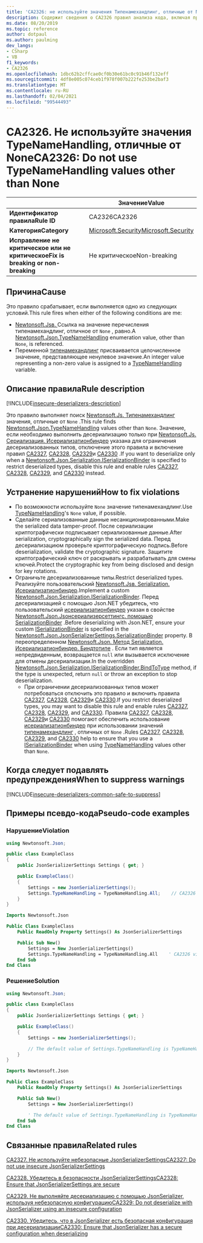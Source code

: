```yaml
---
title: 'CA2326: не используйте значения Типенамехандлинг, отличные от None (анализ кода)'
description: Содержит сведения о CA2326 правил анализа кода, включая причины, способы устранения нарушений и время их подавления.
ms.date: 08/20/2019
ms.topic: reference
author: dotpaul
ms.author: paulming
dev_langs:
- CSharp
- VB
f1_keywords:
- CA2326
ms.openlocfilehash: 1dbc62b2cffcae0cf0b30e61bc0c91b46f132eff
ms.sourcegitcommit: 4df8e005c074ceb1f978f007b222fe253be2baf3
ms.translationtype: MT
ms.contentlocale: ru-RU
ms.lasthandoff: 02/04/2021
ms.locfileid: "99544493"
---
```

# <a name="ca2326-do-not-use-typenamehandling-values-other-than-none"></a><span data-ttu-id="16996-103">CA2326. Не используйте значения TypeNameHandling, отличные от None</span><span class="sxs-lookup"><span data-stu-id="16996-103">CA2326: Do not use TypeNameHandling values other than None</span></span>

| | <span data-ttu-id="16996-104">Значение</span><span class="sxs-lookup"><span data-stu-id="16996-104">Value</span></span> |
|-|-|
| <span data-ttu-id="16996-105">**Идентификатор правила**</span><span class="sxs-lookup"><span data-stu-id="16996-105">**Rule ID**</span></span> |<span data-ttu-id="16996-106">CA2326</span><span class="sxs-lookup"><span data-stu-id="16996-106">CA2326</span></span>|
| <span data-ttu-id="16996-107">**Категория**</span><span class="sxs-lookup"><span data-stu-id="16996-107">**Category**</span></span> |[<span data-ttu-id="16996-108">Microsoft.Security</span><span class="sxs-lookup"><span data-stu-id="16996-108">Microsoft.Security</span></span>](security-warnings.md)|
| <span data-ttu-id="16996-109">**Исправление не критическое или не критическое**</span><span class="sxs-lookup"><span data-stu-id="16996-109">**Fix is breaking or non-breaking**</span></span> |<span data-ttu-id="16996-110">Не критическое</span><span class="sxs-lookup"><span data-stu-id="16996-110">Non-breaking</span></span>|

## <a name="cause"></a><span data-ttu-id="16996-111">Причина</span><span class="sxs-lookup"><span data-stu-id="16996-111">Cause</span></span>

<span data-ttu-id="16996-112">Это правило срабатывает, если выполняется одно из следующих условий.</span><span class="sxs-lookup"><span data-stu-id="16996-112">This rule fires when either of the following conditions are me:</span></span>

- <span data-ttu-id="16996-113">[Newtonsoft.Jsв. ](https://www.newtonsoft.com/json/help/html/T_Newtonsoft_Json_TypeNameHandling.htm)Ссылка на значение перечисления типенамехандлинг, отличное от `None` , равно.</span><span class="sxs-lookup"><span data-stu-id="16996-113">A [Newtonsoft.Json.TypeNameHandling](https://www.newtonsoft.com/json/help/html/T_Newtonsoft_Json_TypeNameHandling.htm) enumeration value, other than `None`, is referenced.</span></span>
- <span data-ttu-id="16996-114">Переменной [типенамехандлинг](https://www.newtonsoft.com/json/help/html/T_Newtonsoft_Json_TypeNameHandling.htm) присваивается целочисленное значение, представляющее ненулевое значение.</span><span class="sxs-lookup"><span data-stu-id="16996-114">An integer value representing a non-zero value is assigned to a [TypeNameHandling](https://www.newtonsoft.com/json/help/html/T_Newtonsoft_Json_TypeNameHandling.htm) variable.</span></span>

## <a name="rule-description"></a><span data-ttu-id="16996-115">Описание правила</span><span class="sxs-lookup"><span data-stu-id="16996-115">Rule description</span></span>

[!INCLUDE[insecure-deserializers-description](~/includes/code-analysis/insecure-deserializers-description.md)]

<span data-ttu-id="16996-116">Это правило выполняет поиск [Newtonsoft.Js. Типенамехандлинг](https://www.newtonsoft.com/json/help/html/T_Newtonsoft_Json_TypeNameHandling.htm) значения, отличные от `None` .</span><span class="sxs-lookup"><span data-stu-id="16996-116">This rule finds [Newtonsoft.Json.TypeNameHandling](https://www.newtonsoft.com/json/help/html/T_Newtonsoft_Json_TypeNameHandling.htm) values other than `None`.</span></span> <span data-ttu-id="16996-117">Значение, если необходимо выполнить десериализацию только при [Newtonsoft.Js. Сериализация. Исериализатионбиндер](https://www.newtonsoft.com/json/help/html/T_Newtonsoft_Json_Serialization_ISerializationBinder.htm) указана для ограничения десериализованных типов, отключение этого правила и включение правил [CA2327](ca2327.md), [CA2328](ca2328.md), [CA2329](ca2329.md)и [CA2330](ca2330.md) .</span><span class="sxs-lookup"><span data-stu-id="16996-117">If you want to deserialize only when a [Newtonsoft.Json.Serialization.ISerializationBinder](https://www.newtonsoft.com/json/help/html/T_Newtonsoft_Json_Serialization_ISerializationBinder.htm) is specified to restrict deserialized types, disable this rule and enable rules [CA2327](ca2327.md), [CA2328](ca2328.md), [CA2329](ca2329.md), and [CA2330](ca2330.md) instead.</span></span>

## <a name="how-to-fix-violations"></a><span data-ttu-id="16996-118">Устранение нарушений</span><span class="sxs-lookup"><span data-stu-id="16996-118">How to fix violations</span></span>

- <span data-ttu-id="16996-119">По [](https://www.newtonsoft.com/json/help/html/T_Newtonsoft_Json_TypeNameHandling.htm)возможности используйте `None` значение типенамехандлинг.</span><span class="sxs-lookup"><span data-stu-id="16996-119">Use [TypeNameHandling](https://www.newtonsoft.com/json/help/html/T_Newtonsoft_Json_TypeNameHandling.htm)'s `None` value, if possible.</span></span>
- <span data-ttu-id="16996-120">Сделайте сериализованные данные несанкционированными.</span><span class="sxs-lookup"><span data-stu-id="16996-120">Make the serialized data tamper-proof.</span></span> <span data-ttu-id="16996-121">После сериализации криптографически подписывает сериализованные данные.</span><span class="sxs-lookup"><span data-stu-id="16996-121">After serialization, cryptographically sign the serialized data.</span></span> <span data-ttu-id="16996-122">Перед десериализациюм проверьте криптографическую подпись.</span><span class="sxs-lookup"><span data-stu-id="16996-122">Before deserialization, validate the cryptographic signature.</span></span> <span data-ttu-id="16996-123">Защитите криптографический ключ от раскрывать и разрабатывать для смены ключей.</span><span class="sxs-lookup"><span data-stu-id="16996-123">Protect the cryptographic key from being disclosed and design for key rotations.</span></span>
- <span data-ttu-id="16996-124">Ограничьте десериализованные типы.</span><span class="sxs-lookup"><span data-stu-id="16996-124">Restrict deserialized types.</span></span> <span data-ttu-id="16996-125">Реализуйте пользовательский [Newtonsoft.Jsв. Serialization. Исериализатионбиндер](https://www.newtonsoft.com/json/help/html/T_Newtonsoft_Json_Serialization_ISerializationBinder.htm).</span><span class="sxs-lookup"><span data-stu-id="16996-125">Implement a custom [Newtonsoft.Json.Serialization.ISerializationBinder](https://www.newtonsoft.com/json/help/html/T_Newtonsoft_Json_Serialization_ISerializationBinder.htm).</span></span> <span data-ttu-id="16996-126">Перед десериализацией с помощью Json.NET убедитесь, что пользовательский [исериализатионбиндер](https://www.newtonsoft.com/json/help/html/T_Newtonsoft_Json_Serialization_ISerializationBinder.htm) указан в свойстве [Newtonsoft.Json.Jsонсериализерсеттингс. помощью SerializationBinder](https://www.newtonsoft.com/json/help/html/P_Newtonsoft_Json_JsonSerializerSettings_SerializationBinder.htm) .</span><span class="sxs-lookup"><span data-stu-id="16996-126">Before deserializing with Json.NET, ensure your custom [ISerializationBinder](https://www.newtonsoft.com/json/help/html/T_Newtonsoft_Json_Serialization_ISerializationBinder.htm) is specified in the [Newtonsoft.Json.JsonSerializerSettings.SerializationBinder](https://www.newtonsoft.com/json/help/html/P_Newtonsoft_Json_JsonSerializerSettings_SerializationBinder.htm) property.</span></span> <span data-ttu-id="16996-127">В переопределенном [Newtonsoft.Json. Метод Serialization. Исериализатионбиндер. Биндтотипе](https://www.newtonsoft.com/json/help/html/M_Newtonsoft_Json_Serialization_ISerializationBinder_BindToType.htm) . Если тип является непредвиденным, возвращается `null` или вызывается исключение для отмены десериализации.</span><span class="sxs-lookup"><span data-stu-id="16996-127">In the overridden [Newtonsoft.Json.Serialization.ISerializationBinder.BindToType](https://www.newtonsoft.com/json/help/html/M_Newtonsoft_Json_Serialization_ISerializationBinder_BindToType.htm) method, if the type is unexpected, return `null` or throw an exception to stop deserialization.</span></span>
  - <span data-ttu-id="16996-128">При ограничении десериализованных типов может потребоваться отключить это правило и включить правила [CA2327](ca2327.md), [CA2328](ca2328.md), [CA2329](ca2329.md)и [CA2330](ca2330.md).</span><span class="sxs-lookup"><span data-stu-id="16996-128">If you restrict deserialized types, you may want to disable this rule and enable rules [CA2327](ca2327.md), [CA2328](ca2328.md), [CA2329](ca2329.md), and [CA2330](ca2330.md).</span></span> <span data-ttu-id="16996-129">Правила [CA2327](ca2327.md), [CA2328](ca2328.md), [CA2329](ca2329.md)и [CA2330](ca2330.md) помогают обеспечить использование [исериализатионбиндер](https://www.newtonsoft.com/json/help/html/T_Newtonsoft_Json_Serialization_ISerializationBinder.htm) при использовании значений [типенамехандлинг](https://www.newtonsoft.com/json/help/html/T_Newtonsoft_Json_TypeNameHandling.htm) , отличных от `None` .</span><span class="sxs-lookup"><span data-stu-id="16996-129">Rules [CA2327](ca2327.md), [CA2328](ca2328.md), [CA2329](ca2329.md), and [CA2330](ca2330.md) help to ensure that you use a [ISerializationBinder](https://www.newtonsoft.com/json/help/html/T_Newtonsoft_Json_Serialization_ISerializationBinder.htm) when using [TypeNameHandling](https://www.newtonsoft.com/json/help/html/T_Newtonsoft_Json_TypeNameHandling.htm) values other than `None`.</span></span>

## <a name="when-to-suppress-warnings"></a><span data-ttu-id="16996-130">Когда следует подавлять предупреждения</span><span class="sxs-lookup"><span data-stu-id="16996-130">When to suppress warnings</span></span>

[!INCLUDE[insecure-deserializers-common-safe-to-suppress](~/includes/code-analysis/insecure-deserializers-common-safe-to-suppress.md)]

## <a name="pseudo-code-examples"></a><span data-ttu-id="16996-131">Примеры псевдо-кода</span><span class="sxs-lookup"><span data-stu-id="16996-131">Pseudo-code examples</span></span>

### <a name="violation"></a><span data-ttu-id="16996-132">Нарушение</span><span class="sxs-lookup"><span data-stu-id="16996-132">Violation</span></span>

```csharp
using Newtonsoft.Json;

public class ExampleClass
{
    public JsonSerializerSettings Settings { get; }

    public ExampleClass()
    {
        Settings = new JsonSerializerSettings();
        Settings.TypeNameHandling = TypeNameHandling.All;    // CA2326 violation.
    }
}
```

```vb
Imports Newtonsoft.Json

Public Class ExampleClass
    Public ReadOnly Property Settings() As JsonSerializerSettings

    Public Sub New()
        Settings = New JsonSerializerSettings()
        Settings.TypeNameHandling = TypeNameHandling.All    ' CA2326 violation.
    End Sub
End Class
```

### <a name="solution"></a><span data-ttu-id="16996-133">Решение</span><span class="sxs-lookup"><span data-stu-id="16996-133">Solution</span></span>

```csharp
using Newtonsoft.Json;

public class ExampleClass
{
    public JsonSerializerSettings Settings { get; }

    public ExampleClass()
    {
        Settings = new JsonSerializerSettings();

        // The default value of Settings.TypeNameHandling is TypeNameHandling.None.
    }
}
```

```vb
Imports Newtonsoft.Json

Public Class ExampleClass
    Public ReadOnly Property Settings() As JsonSerializerSettings

    Public Sub New()
        Settings = New JsonSerializerSettings()

        ' The default value of Settings.TypeNameHandling is TypeNameHandling.None.
    End Sub
End Class
```

## <a name="related-rules"></a><span data-ttu-id="16996-134">Связанные правила</span><span class="sxs-lookup"><span data-stu-id="16996-134">Related rules</span></span>

[<span data-ttu-id="16996-135">CA2327. Не используйте небезопасные JsonSerializerSettings</span><span class="sxs-lookup"><span data-stu-id="16996-135">CA2327: Do not use insecure JsonSerializerSettings</span></span>](ca2327.md)

[<span data-ttu-id="16996-136">CA2328. Убедитесь в безопасности JsonSerializerSettings</span><span class="sxs-lookup"><span data-stu-id="16996-136">CA2328: Ensure that JsonSerializerSettings are secure</span></span>](ca2328.md)

[<span data-ttu-id="16996-137">CA2329. Не выполняйте десериализацию с помощью JsonSerializer, используя небезопасную конфигурацию</span><span class="sxs-lookup"><span data-stu-id="16996-137">CA2329: Do not deserialize with JsonSerializer using an insecure configuration</span></span>](ca2329.md)

[<span data-ttu-id="16996-138">CA2330. Убедитесь, что в JsonSerializer есть безопасная конфигурация при десериализации</span><span class="sxs-lookup"><span data-stu-id="16996-138">CA2330: Ensure that JsonSerializer has a secure configuration when deserializing</span></span>](ca2330.md)
